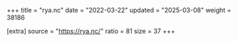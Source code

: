 +++
title = "rya.nc"
date = "2022-03-22"
updated = "2025-03-08"
weight = 38186

[extra]
source = "https://rya.nc/"
ratio = 81
size = 37
+++
